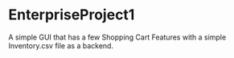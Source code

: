 # EnterpriseProject1
A simple GUI that has a few Shopping Cart Features with a simple Inventory.csv file as a backend. 
